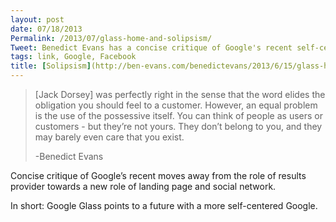 ```yaml
---
layout: post
date: 07/18/2013
Permalink: /2013/07/glass-home-and-solipsism/
Tweet: Benedict Evans has a concise critique of Google's recent self-centeredness.
tags: link, Google, Facebook
title: [Solipsism](http://ben-evans.com/benedictevans/2013/6/15/glass-home-and-solipsism)
---
```


<blockquote>
  <p>[Jack Dorsey] was perfectly right in the sense that the word elides the obligation you should feel to a customer. However, an equal problem is the use of the possessive itself. You can think of people as users or customers - but they&#8217;re not yours. They don&#8217;t belong to you, and they may barely even care that you exist.</p>
  
  <p>-Benedict Evans</p>
</blockquote>

<p>Concise critique of Google&#8217;s recent moves away from the role of results provider towards a new role of landing page and social network.</p>

<p>In short: Google Glass points to a future with a more self-centered Google.</p>